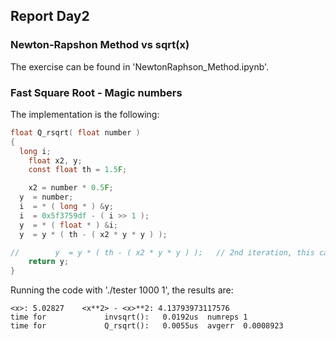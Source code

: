## Report Day2

### Newton-Rapshon Method vs sqrt(x)

The exercise can be found in 'NewtonRaphson_Method.ipynb'.

### Fast Square Root - Magic numbers

The implementation is the following:

```c
float Q_rsqrt( float number )
{
  long i;
	float x2, y;
	const float th = 1.5F;

	x2 = number * 0.5F;
  y  = number;
  i  = * ( long * ) &y;
  i  = 0x5f3759df - ( i >> 1 );
  y  = * ( float * ) &i;
  y  = y * ( th - ( x2 * y * y ) );

//        y  = y * ( th - ( x2 * y * y ) );   // 2nd iteration, this can be removed
	return y;
}

```

Running the code with './tester 1000 1', the results are:
```
<x>: 5.02827    <x**2> - <x>**2: 4.13793973117576
time for             invsqrt():   0.0192us  numreps 1
time for             Q_rsqrt():   0.0055us  avgerr  0.0008923
```
